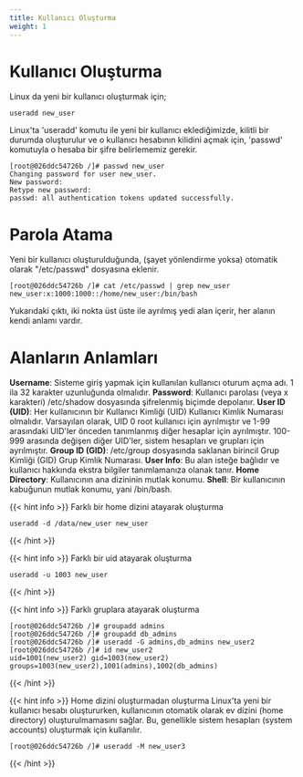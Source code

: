 ```yaml
---
title: Kullanıcı Oluşturma
weight: 1
---
```



# Kullanıcı Oluşturma

Linux da  yeni bir kullanıcı oluşturmak için;

```tpl
useradd new_user
```

Linux'ta 'useradd' komutu ile yeni bir kullanıcı eklediğimizde, kilitli bir durumda oluşturulur ve o kullanıcı hesabının kilidini açmak için, 'passwd' komutuyla o hesaba bir şifre belirlememiz gerekir.

```tpl
[root@026ddc54726b /]# passwd new_user
Changing password for user new_user.
New password: 
Retype new password: 
passwd: all authentication tokens updated successfully.
```
# Parola Atama

Yeni bir kullanıcı oluşturulduğunda, (şayet yönlendirme yoksa) otomatik olarak "/etc/passwd" dosyasına eklenir.

```tpl
[root@026ddc54726b /]# cat /etc/passwd | grep new_user
new_user:x:1000:1000::/home/new_user:/bin/bash
```
Yukarıdaki çıktı, iki nokta üst üste ile ayrılmış yedi alan içerir, her alanın kendi anlamı vardır.

# Alanların Anlamları

**Username**: Sisteme giriş yapmak için kullanılan kullanıcı oturum açma adı. 1 ila 32 karakter uzunluğunda olmalıdır.
**Password**: Kullanıcı parolası (veya x karakteri) /etc/shadow dosyasında şifrelenmiş biçimde depolanır.
**User ID (UID)**: Her kullanıcının bir Kullanıcı Kimliği (UID) Kullanıcı Kimlik Numarası olmalıdır. Varsayılan olarak, UID 0 root kullanıcı için ayrılmıştır ve 1-99 arasındaki UID'ler önceden tanımlanmış diğer hesaplar için ayrılmıştır. 100-999 arasında değişen diğer UID'ler, sistem hesapları ve grupları için ayrılmıştır.
**Group ID (GID)**: /etc/group dosyasında saklanan birincil Grup Kimliği (GID) Grup Kimlik Numarası.
**User Info**: Bu alan isteğe bağlıdır ve kullanıcı hakkında ekstra bilgiler tanımlamanıza olanak tanır.
**Home Directory**: Kullanıcının ana dizininin mutlak konumu.
**Shell**: Bir kullanıcının kabuğunun mutlak konumu, yani /bin/bash.

{{< hint info >}} Farklı bir home dizini atayarak oluşturma

```
useradd -d /data/new_user new_user
```
{{< /hint >}}


{{< hint info >}} Farklı bir uid atayarak oluşturma

```
useradd -u 1003 new_user
```
{{< /hint >}}

{{< hint info >}} Farklı gruplara atayarak oluşturma

```
[root@026ddc54726b /]# groupadd admins
[root@026ddc54726b /]# groupadd db_admins
[root@026ddc54726b /]# useradd -G admins,db_admins new_user2
[root@026ddc54726b /]# id new_user2
uid=1001(new_user2) gid=1003(new_user2) groups=1003(new_user2),1001(admins),1002(db_admins)
```
{{< /hint >}}

{{< hint info >}} Home dizini oluşturmadan oluşturma
Linux'ta yeni bir kullanıcı hesabı oluştururken, kullanıcının otomatik olarak ev dizini (home directory) oluşturulmamasını sağlar. 
Bu, genellikle sistem hesapları (system accounts) oluşturmak için kullanılır.

```
[root@026ddc54726b /]# useradd -M new_user3

```
{{< /hint >}}

